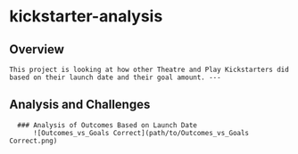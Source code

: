 # kickstarter-analysis
  ## Overview
    This project is looking at how other Theatre and Play Kickstarters did based on their launch date and their goal amount. ---

  ## Analysis and Challenges
      ### Analysis of Outcomes Based on Launch Date
          ![Outcomes_vs_Goals Correct](path/to/Outcomes_vs_Goals Correct.png) 

